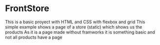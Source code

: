 # FrontStore
This is a basic proyect with HTML and CSS with flexbox and grid
This simple example shows a page of a store (static) which shows us the products
As it is a page made without framworks it is something basic and not all products have a page
